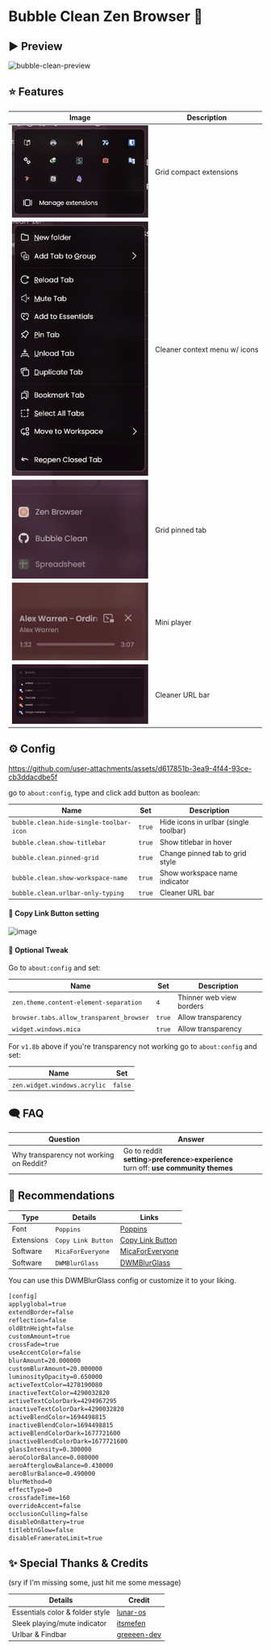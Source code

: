 # Bubble Clean Zen Browser 🫧
## ▶️ Preview
![bubble-clean-preview](https://raw.githubusercontent.com/nieffka/bubble-clean-zen/refs/heads/main/images/main.png)

## ⭐ Features
| Image                                                                                                                                                                                                                                              | Description                   |
| -------------------------------------------------------------------------------------------------------------------------------------------------------------------------------------------------------------------------------------------------- | ----------------------------- |
| <img src="https://raw.githubusercontent.com/nieffka/bubble-clean-zen/refs/heads/main/images/extension.png" data-canonical-src="https://raw.githubusercontent.com/nieffka/bubble-clean-zen/refs/heads/main/images/extension.png" width="270" />     | Grid compact extensions       |
| <img src="https://raw.githubusercontent.com/nieffka/bubble-clean-zen/refs/heads/main/images/contextmenu.png" data-canonical-src="https://raw.githubusercontent.com/nieffka/bubble-clean-zen/refs/heads/main/images/contextmenu.png" width="270" /> | Cleaner context menu w/ icons |
| <img src="https://raw.githubusercontent.com/nieffka/bubble-clean-zen/refs/heads/main/images/gridpin.gif" data-canonical-src="https://raw.githubusercontent.com/nieffka/bubble-clean-zen/refs/heads/main/images/gridpin.gif" width="270" />         | Grid pinned tab               |
| <img src="https://raw.githubusercontent.com/nieffka/bubble-clean-zen/refs/heads/main/images/miniplayer.gif" data-canonical-src="https://raw.githubusercontent.com/nieffka/bubble-clean-zen/refs/heads/main/images/miniplayer.gif" width="270" />   | Mini player                   |
| <img src="https://raw.githubusercontent.com/nieffka/bubble-clean-zen/refs/heads/main/images/urlbar.gif" data-canonical-src="https://raw.githubusercontent.com/nieffka/bubble-clean-zen/refs/heads/main/images/urlbar.gif" width="270" />           | Cleaner URL bar               |


## ⚙️ Config
https://github.com/user-attachments/assets/d617851b-3ea9-4f44-93ce-cb3ddacdbe5f

go to `about:config`, type and click add button as boolean:

| Name                                    | Set    | Description                           |
| --------------------------------------- | ------ | ------------------------------------- |
| `bubble.clean.hide-single-toolbar-icon` | `true` | Hide icons in urlbar (single toolbar) |
| `bubble.clean.show-titlebar`            | `true` | Show titlebar in hover                |
| `bubble.clean.pinned-grid`              | `true` | Change pinned tab to grid style       |
| `bubble.clean.show-workspace-name`      | `true` | Show workspace name indicator         |
| `bubble.clean.urlbar-only-typing`       | `true` | Cleaner URL bar                       |

#### 💠 Copy Link Button setting
![image](https://github.com/user-attachments/assets/46fee675-8b0f-4ed8-b0ea-c34fd013f28b)

#### 💠 Optional Tweak
Go to `about:config` and set:

| Name                                       | Set    | Description                   |
| ------------------------------------------ | ------ | ----------------------------- |
| `zen.theme.content-element-separation`     | `4`    | Thinner web view borders      |
| `browser.tabs.allow_transparent_browser`   | `true` | Allow transparency            |
| `widget.windows.mica`                      | `true` | Allow transparency            |

For `v1.8b` above if you're transparency not working
go to `about:config` and set:

| Name                         | Set     |
| ---------------------------- | ------- |
| `zen.widget.windows.acrylic` | `false` |


## 🗨️ FAQ

| Question                                | Answer                                                                                        |
| --------------------------------------- | --------------------------------------------------------------------------------------------- |
| Why transparency not working on Reddit? | Go to reddit **setting**>**preference**>**experience**<br> turn off: **use community themes** |

## 🏅 Recommendations

| Type       | Details            | Links                                                                                      |
| ---------- | ------------------ | ------------------------------------------------------------------------------------------ |
| Font       | `Poppins`          | [Poppins](https://fonts.google.com/specimen/Poppins)                                       |
| Extensions | `Copy Link Button` | [Copy Link Button](https://addons.mozilla.org/en-US/firefox/addon/copy-frame-or-page-url/) |
| Software   | `MicaForEveryone`  | [MicaForEveryone](https://github.com/MicaForEveryone/MicaForEveryone)                      |
| Software   | `DWMBlurGlass`     | [DWMBlurGlass](https://github.com/Maplespe/DWMBlurGlass)                                   |

You can use this DWMBlurGlass config or customize it to your liking.
```
[config]
applyglobal=true
extendBorder=false
reflection=false
oldBtnHeight=false
customAmount=true
crossFade=true
useAccentColor=false
blurAmount=20.000000
customBlurAmount=20.000000
luminosityOpacity=0.650000
activeTextColor=4278190080
inactiveTextColor=4290032820
activeTextColorDark=4294967295
inactiveTextColorDark=4290032820
activeBlendColor=1694498815
inactiveBlendColor=1694498815
activeBlendColorDark=1677721600
inactiveBlendColorDark=1677721600
glassIntensity=0.300000
aeroColorBalance=0.080000
aeroAfterglowBalance=0.430000
aeroBlurBalance=0.490000
blurMethod=0
effectType=0
crossfadeTime=160
overrideAccent=false
occlusionCulling=false
disableOnBattery=true
titlebtnGlow=false
disableFramerateLimit=true
```

## ✨ Special Thanks & Credits
(sry if I'm missing some, just hit me some message)

| Details                         | Credit                                                        |
| ------------------------------- | ------------------------------------------------------------- |
| Essentials color & folder style | [lunar-os](https://github.com/lunar-os/ZenCss)                |
| Sleek playing/mute indicator    | [itsmefen](https://github.com/itsmefen/Dark-Harmony)          |
| Urlbar & Findbar                | [greeeen-dev](https://github.com/greeeen-dev/natsumi-browser) |
